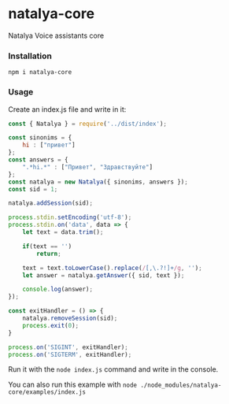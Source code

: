 # natalya-core
Natalya Voice assistants core

### Installation

```shell
npm i natalya-core
```

### Usage

Create an index.js file and write in it:

```js
const { Natalya } = require('../dist/index');

const sinonims = {
    hi : ["привет"]
};
const answers = {
    ".*hi.*" : ["Привет", "Здравствуйте"]
};
const natalya = new Natalya({ sinonims, answers });
const sid = 1;

natalya.addSession(sid);

process.stdin.setEncoding('utf-8');
process.stdin.on('data', data => {
    let text = data.trim();

    if(text == '')
        return;

    text = text.toLowerCase().replace(/[,\.?!]+/g, '');
    let answer = natalya.getAnswer({ sid, text });

    console.log(answer);
});

const exitHandler = () => {
    natalya.removeSession(sid);
    process.exit(0);
}

process.on('SIGINT', exitHandler);
process.on('SIGTERM', exitHandler);
```

Run it with the `node index.js` command and write in the console.

You can also run this example with `node ./node_modules/natalya-core/examples/index.js`